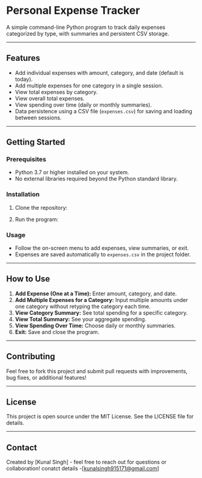 # Personal Expense Tracker

A simple command-line Python program to track daily expenses categorized by type, with summaries and persistent CSV storage.

---

## Features

- Add individual expenses with amount, category, and date (default is today).
- Add multiple expenses for one category in a single session.
- View total expenses by category.
- View overall total expenses.
- View spending over time (daily or monthly summaries).
- Data persistence using a CSV file (`expenses.csv`) for saving and loading between sessions.

---

## Getting Started

### Prerequisites

- Python 3.7 or higher installed on your system.
- No external libraries required beyond the Python standard library.

### Installation

1. Clone the repository:


2. Run the program:


### Usage

- Follow the on-screen menu to add expenses, view summaries, or exit.
- Expenses are saved automatically to `expenses.csv` in the project folder.

---

## How to Use

1. **Add Expense (One at a Time):** Enter amount, category, and date.
2. **Add Multiple Expenses for a Category:** Input multiple amounts under one category without retyping the category each time.
3. **View Category Summary:** See total spending for a specific category.
4. **View Total Summary:** See your aggregate spending.
5. **View Spending Over Time:** Choose daily or monthly summaries.
6. **Exit:** Save and close the program.

---

## Contributing

Feel free to fork this project and submit pull requests with improvements, bug fixes, or additional features!

---

## License

This project is open source under the MIT License. See the LICENSE file for details.

---

## Contact

Created by [Kunal Singh] - feel free to reach out for questions or collaboration! conatct details -[kunalsingh915171@gmail.com]

